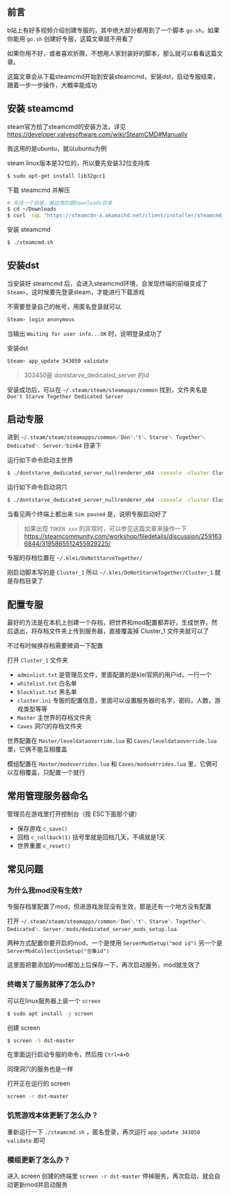 ## 前言

b站上有好多视频介绍创建专服的，其中绝大部分都用到了一个脚本 `go.sh`，如果你能用 `go.sh` 创建好专服，这篇文章就不用看了

如果你用不好，或者喜欢折腾，不想用人家封装好的脚本，那么就可以看看这篇文章。

这篇文章会从下载steamcmd开始到安装steamcmd，安装dst，启动专服结束，跟着一步一步操作，大概率能成功

## 安装 steamcmd

steam官方给了steamcmd的安装方法，详见 https://developer.valvesoftware.com/wiki/SteamCMD#Manually

我这用的是ubuntu，就以ubuntu为例

steam linux版本是32位的，所以要先安装32位支持库

```bash
$ sudo apt-get install lib32gcc1
```

下载 steamcmd 并解压

```bash
# 先找一个目录，我这用的是Downloads目录
$ cd ~/Downloads
$ curl -sqL "https://steamcdn-a.akamaihd.net/client/installer/steamcmd_linux.tar.gz" | tar zxvf -
```

安装 steamcmd

```bash
$ ./steamcmd.sh
```

## 安装dst

当安装好 steamcmd 后，会进入steamcmd环境，会发现终端的前缀变成了 `Steam>`，这时候要先登录steam，才能进行下载游戏

不需要登录自己的帐号，用匿名登录就可以

```bash
Steam> login anonymous
```

当输出 `Waiting for user info...OK` 时，说明登录成功了

安装dst

```bash
Steam> app_update 343050 validate
```

> 303450是 dontstarve_dedicated_server 的id

安装成功后，可以在 `~/.steam/steam/steamapps/common` 找到，文件夹名是 `Don't Starve Together Dedicated Server`

## 启动专服

进到 `~/.steam/steam/steamapps/common／Don＼'t＼ Starve＼ Together＼ Dedicated＼ Server／bin64` 目录下

运行如下命令启动主世界

```bash
$ ./dontstarve_dedicated_server_nullrenderer_x64 -console -cluster Cluster_1 -shard Master
```

运行如下命令启动洞穴

```bash
$ ./dontstarve_dedicated_server_nullrenderer_x64 -console -cluster Cluster_1 -shard Caves
```

当看见两个终端上都出来 `Sim paused` 是，说明专服启动好了

> 如果出现 `TOKEN xxx` 的异常时，可以参见这篇文章来操作一下 https://steamcommunity.com/workshop/filedetails/discussion/2591636844/3195865512455929225/

专服的存档位置在 `~/.klei/DoNotStarveTogether/`

刚启动脚本写的是 `Cluster_1` 所以 `~/.klei/DoNotStarveTogether/Cluster_1` 就是存档目录了

## 配置专服

最好的方法是在本机上创建一个存档，把世界和mod配置都弄好，生成世界，然后退出，将存档文件夹上传到服务器，直接覆盖掉 Cluster_1 文件夹就可以了

不过有时候换存档需要微调一下配置

打开 `Cluster_1` 文件夹

- `adminlist.txt` 是管理员文件，里面配置的是klei官网的用户id，一行一个
- `whitelist.txt` 白名单
- `blocklist.txt` 黑名单
- `cluster.ini` 专服的配置信息，里面可以设置服务器的名字，密码，人数，游戏类型等等
- `Master` 主世界的存档文件夹
- `Caves` 洞穴的存档文件夹

世界配置在 `Master/leveldataoverride.lua` 和 `Caves/leveldataoverride.lua` 里，它俩不能互相覆盖

模组配置在 `Master/modoverrides.lua` 和 `Caves/modoverrides.lua` 里，它俩可以互相覆盖，只配置一个就行

## 常用管理服务器命名

管理员在游戏里打开控制台（按 ESC下面那个键）

- 保存游戏 `c_save()`
- 回档 `c_rollback(1)` 括号里就是回档几天，不填就是1天
- 世界重置 `c_reset()`

## 常见问题

### 为什么我mod没有生效?

专服存档里配置了mod，但进游戏发现没有生效，那是还有一个地方没有配置

打开 `~/.steam/steam/steamapps/common／Don＼'t＼ Starve＼ Together＼ Dedicated＼ Server／mods/dedicated_server_mods_setup.lua`

两种方式配置你要开启的mod，一个是使用 `ServerModSetup("mod id")` 另一个是 `ServerModCollectionSetup("合集id")`

这里面把要添加的mod都加上后保存一下，再次启动服务，mod就生效了

### 终端关了服务就停了怎么办?

可以在linux服务器上装一个 `screen`

```bash
$ sudo apt install -y screen
```

创建 screen

```bash
$ screen -S dst-master
```

在里面运行启动专服的命令，然后按 `Ctrl+A+D`

同理洞穴的服务也是一样

打开正在运行的 screen

```bash
screen -r dst-master
```

### 饥荒游戏本体更新了怎么办？

重新运行一下 `./steamcmd.sh` ，匿名登录，再次运行 `app_update 343050 validate` 即可

### 模组更新了怎么办？

进入 screen 创建的终端里 `screen -r dst-master` 停掉服务，再次启动，就会自动更新mod并启动服务


